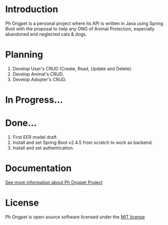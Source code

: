 # Introduction
Ph Ongpet is a personal project where its API is written in Java using Spring Boot with the proposal to help any ONG of Animal Protection, especially abandoned and neglected cats & dogs.

# Planning
1. Develop User's CRUD (Create, Read, Update and Delete).
2. Develop Animal's CRUD.
3. Develop Adopter's CRUD.

# In Progress...

# Done...
1. First EER model draft.
2. Install and set Spring Boot v2.4.5 from scratch to work as backend.
3. Install and set authentication.


# Documentation
[See more information about Ph Ongpet Project](./documentation/README.md "Ph Ongpet's Documentation")

# License
Ph Ongpet is open-source software licensed under the [MIT license](LICENSE)
